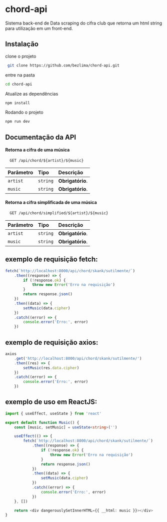 # chord-api

Sistema back-end de Data scraping do cifra club que retorna um html string para utilização em um front-end.

## Instalação

clone o projeto

```bash
 git clone https://github.com/bezlima/chord-api.git
```

entre na pasta

```bash
cd chord-api
```

Atualize as dependências

```bash
npm install
```

Rodando o projeto

```bash
npm run dev
```

## Documentação da API

#### Retorna a cifra de uma música

```http
  GET /api/chord/${artist}/${music}
```

| Parâmetro | Tipo     | Descrição        |
| :-------- | :------- | :--------------- |
| `artist`  | `string` | **Obrigatório**. |
| `music`   | `string` | **Obrigatório**. |

#### Retorna a cifra simplificada de uma música

```http
  GET /api/chord/simplified/${artist}/${music}
```

| Parâmetro | Tipo     | Descrição        |
| :-------- | :------- | :--------------- |
| `artist`  | `string` | **Obrigatório**. |
| `music`   | `string` | **Obrigatório**. |

## exemplo de requisição fetch:

```ts
fetch(`http://localhost:8000/api/chord/skank/sutilmente/`)
    .then((response) => {
        if (!response.ok) {
            throw new Error('Erro na requisição')
        }
        return response.json()
    })
    .then((data) => {
        setMusic(data.cipher)
    })
    .catch((error) => {
        console.error('Erro:', error)
    })
```

## exemplo de requisição axios:

```ts
axios
    .get('http://localhost:8000/api/chord/skank/sutilmente/')
    .then((res) => {
        setMusic(res.data.cipher)
    })
    .catch((error) => {
        console.error('Erro:', error)
    })
```

## exemplo de uso em ReactJS:

```ts
import { useEffect, useState } from 'react'

export default function Music() {
    const [music, setMusic] = useState<string>('')

    useEffect(() => {
        fetch(`http://localhost:8000/api/chord/skank/sutilmente/`)
            .then((response) => {
                if (!response.ok) {
                    throw new Error('Erro na requisição')
                }
                return response.json()
            })
            .then((data) => {
                setMusic(data.cipher)
            })
            .catch((error) => {
                console.error('Erro:', error)
            })
    }, [])

    return <div dangerouslySetInnerHTML={{ __html: music }}></div>
}
```
